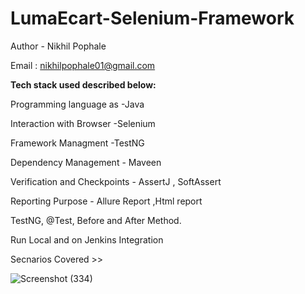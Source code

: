 # LumaEcart-Selenium-Framework

Author - Nikhil Pophale

Email : nikhilpophale01@gmail.com

**Tech stack used described below:**

Programming language as          -Java

Interaction with Browser         -Selenium

Framework Managment              -TestNG

Dependency Management            - Maveen

Verification and Checkpoints     - AssertJ , SoftAssert 

Reporting Purpose                - Allure Report ,Html report 

TestNG, @Test, Before and After Method.

Run Local and on Jenkins Integration

Secnarios Covered >>

![Screenshot (334)](https://github.com/Nikhil-Pophale/LumaEcart_Advance_Selenium_Framework/assets/141396302/43e5b2ff-e2f1-4583-8e6a-6e5ba3b6abb7)
